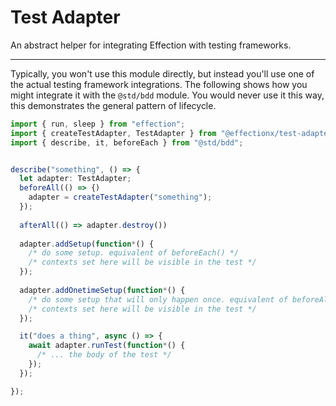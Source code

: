 # Test Adapter

An abstract helper for integrating Effection with testing frameworks.

---

Typically, you won't use this module directly, but instead you'll use one of the
actual testing framework integrations. The following shows how you might
integrate it with the `@std/bdd` module. You would never use it this way, this
demonstrates the general pattern of lifecycle.

```ts
import { run, sleep } from "effection";
import { createTestAdapter, TestAdapter } from "@effectionx/test-adapter";
import { describe, it, beforeEach } from "@std/bdd";


describe("something", () => {
  let adapter: TestAdapter;
  beforeAll(() => {)
    adapter = createTestAdapter("something");
  });
  
  afterAll(() => adapter.destroy())
  
  adapter.addSetup(function*() {
    /* do some setup. equivalent of beforeEach() */
	/* contexts set here will be visible in the test */
  });
  
  adapter.addOnetimeSetup(function*() {
    /* do some setup that will only happen once. equivalent of beforeAll() */
	/* contexts set here will be visible in the test */
  });

  it("does a thing", async () => {
    await adapter.runTest(function*() {
	  /* ... the body of the test */
	});
  });

});
```
